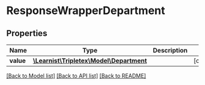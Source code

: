 # ResponseWrapperDepartment

## Properties
Name | Type | Description | Notes
------------ | ------------- | ------------- | -------------
**value** | [**\Learnist\Tripletex\Model\Department**](Department.md) |  | [optional] 

[[Back to Model list]](../../README.md#documentation-for-models) [[Back to API list]](../../README.md#documentation-for-api-endpoints) [[Back to README]](../../README.md)

